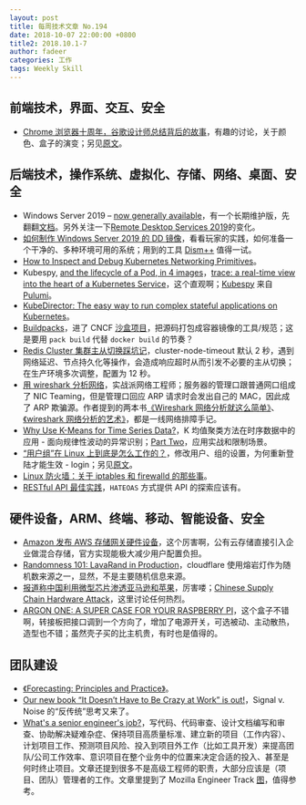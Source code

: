 ```yaml
---
layout: post
title: 每周技术文章 No.194
date: 2018-10-07 22:00:00 +0800
title2: 2018.10.1-7
author: fadeer
categories: 工作
tags: Weekly Skill
---
```


## 前端技术，界面、交互、安全

- [Chrome 浏览器十周年，谷歌设计师总结背后的故事](https://www.uisdc.com/the-story-behind-chrome)，有趣的讨论，关于颜色、盒子的演变；另见[原文](https://medium.com/@san_toki/unboxing-chrome-f6af7b8161a2)。

## 后端技术，操作系统、虚拟化、存储、网络、桌面、安全

- Windows Server 2019 – [now generally available](https://cloudblogs.microsoft.com/windowsserver/2018/10/02/windows-server-2019-now-generally-available/)，有一个长期维护版，先翻翻[文档](https://docs.microsoft.com/en-us/windows-server/windows-server)。另外关注一下[Remote Desktop Services 2019](https://cloudblogs.microsoft.com/windowsserver/2018/10/03/remote-desktop-services-2019-generally-available-with-windows-server-2019/)的变化。
- [如何制作 Windows Server 2019 的 DD 镜像](https://teddysun.com/544.html)，看看玩家的实践，如何准备一个干净的、多种环境可用的系统；用到的工具 [Dism++](https://www.chuyu.me/zh-Hans/index.html) 值得一试。
- [How to Inspect and Debug Kubernetes Networking Primitives](https://dev.to/digitalocean/how-to-inspect-and-debug-kubernetes-networking-primitives-d7n)。
- Kubespy, [and the lifecycle of a Pod, in 4 images](https://blog.pulumi.com/kubespy-and-the-lifecycle-of-a-kubernetes-pod-in-four-images)，[trace: a real-time view into the heart of a Kubernetes Service](https://blog.pulumi.com/kubespy-trace-a-real-time-view-into-the-heart-of-a-kubernetes-service)，这个直观啊；[Kubespy](https://github.com/pulumi/kubespy) 来自 [Pulumi](https://pulumi.io)。
- [KubeDirector: The easy way to run complex stateful applications on Kubernetes](https://kubernetes.io/blog/2018/10/03/kubedirector-the-easy-way-to-run-complex-stateful-applications-on-kubernetes/)。
- [Buildpacks](https://buildpacks.io/)，进了 CNCF [沙盒项目](https://www.cncf.io/blog/2018/10/03/cncf-to-host-cloud-native-buildpacks-in-the-sandbox/)，把源码打包成容器镜像的工具/规范；这是要用 `pack build` 代替 `docker build` 的节奏？
- [Redis Cluster 集群主从切换踩坑记](https://yq.aliyun.com/articles/647342)，cluster-node-timeout 默认 2 秒，遇到网络延迟、节点持久化等操作，会造成响应超时从而引发不必要的主从切换；在生产环境多次调整，配置为 12 秒。
- [用 wireshark 分析网络](https://happy123.me/blog/2018/10/02/yong-wiresharkfen-xi-wang-luo/)，实战派网络工程师；服务器的管理口跟普通网口组成了 NIC Teaming，但是管理口回应 ARP 请求时会发出自己的 MAC，因此成了 ARP 欺骗源。作者提到的两本书[《Wireshark 网络分析就这么简单》](https://book.douban.com/subject/26268767/)、[《wireshark 网络分析的艺术》](https://book.douban.com/subject/26710788/)，都是一线网络排障手记。
- [Why Use K-Means for Time Series Data?](https://www.influxdata.com/blog/why-use-k-means-for-time-series-data-part-one/)，K 均值聚类方法在时序数据中的应用 - 面向规律性波动的异常识别；[Part Two](https://www.influxdata.com/blog/why-use-k-means-for-time-series-data-part-two/)，应用实战和限制场景。
- [“用户组”在 Linux 上到底是怎么工作的？](http://blog.jobbole.com/114427/)，修改用户、组的设置，为何重新登陆才能生效 - login；另见[原文](https://jvns.ca/blog/2017/11/20/groups/)。
- [Linux 防火墙：关于 iptables 和 firewalld 的那些事](http://blog.jobbole.com/114430/)。
- [RESTful API 最佳实践](http://www.ruanyifeng.com/blog/2018/10/restful-api-best-practices.html)，`HATEOAS` 方式提供 API 的探索应该有。

## 硬件设备，ARM、终端、移动、智能设备、安全

<!--preview-end-->

- [Amazon 发布 AWS 存储网关硬件设备](http://www.infoq.com/cn/news/2018/10/aws-storage-gateway-appliance)，这个厉害啊，公有云存储直接引入企业做混合存储，官方实现能极大减少用户配置负担。
- [Randomness 101: LavaRand in Production](https://blog.cloudflare.com/randomness-101-lavarand-in-production/)，cloudflare 使用熔岩灯作为随机数来源之一，显然，不是主要随机信息来源。
- [报道称中国利用微型芯片渗透亚马逊和苹果](https://www.solidot.org/story?sid=58128)，厉害喽；[Chinese Supply Chain Hardware Attack](https://www.schneier.com/blog/archives/2018/10/chinese_supply_.html)，这里讨论任何热烈。
- [ARGON ONE: A SUPER CASE FOR YOUR RASPBERRY PI](https://www.raspberrypi.org/blog/argon-one-raspberry-pi-case/)，这个盒子不错啊，转接板把接口调到一个方向了，增加了电源开关，可选被动、主动散热，造型也不错；虽然壳子买的比主机贵，有时也是值得的。

## 团队建设

- [《Forecasting: Principles and Practice》](https://otexts.org/fpp2/)。
- [Our new book “It Doesn’t Have to Be Crazy at Work” is out!](https://m.signalvnoise.com/our-new-book-it-doesnt-have-to-be-crazy-at-work-is-out-adbef2d9e7f3)，Signal v. Noise 的“反传统”思考又来了。
- [What's a senior engineer's job?](https://jvns.ca/blog/senior-engineer/)，写代码、代码审查、设计文档编写和审查、协助解决疑难杂症、保持项目高质量标准、建立新的项目（工作内容）、计划项目工作、预测项目风险、投入到项目外工作（比如工具开发）来提高团队/公司工作效率、意识项目在整个业务中的位置来决定合适的投入、甚至是何时终止项目。文章还提到很多不是高级工程师的职责，大部分应该是（项目、团队）管理者的工作。文章里提到了 Mozilla Engineer Track [图](https://pbs.twimg.com/media/DoWyoObUcAERDNk.jpg)，值得参考。
